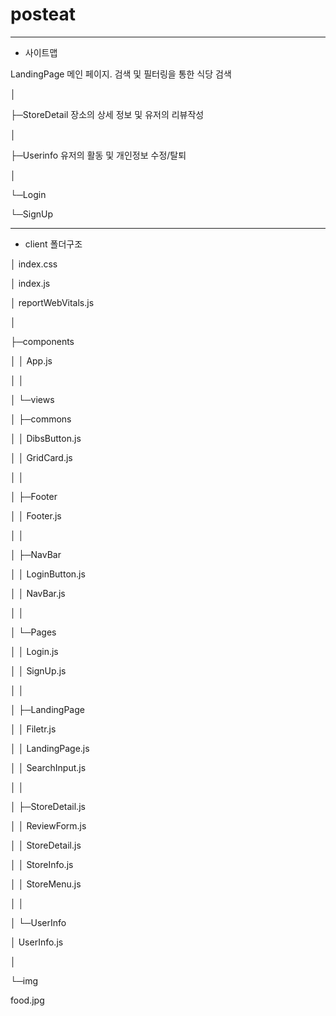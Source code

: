 # posteat

---

- 사이트맵


LandingPage 메인 페이지. 검색 및 필터링을 통한 식당 검색

│

├─StoreDetail 장소의 상세 정보 및 유저의 리뷰작성

│  


├─Userinfo 유저의 활동 및 개인정보 수정/탈퇴



│



└─Login



└─SignUp



---



- client 폴더구조



│ index.css

│ index.js

│ reportWebVitals.js

│  

├─components

│ │ App.js

│ │  

│ └─views

│ ├─commons

│ │ DibsButton.js

│ │ GridCard.js

│ │  

│ ├─Footer

│ │ Footer.js

│ │  

│ ├─NavBar

│ │ LoginButton.js

│ │ NavBar.js

│ │  

│ └─Pages

│ │ Login.js

│ │ SignUp.js

│ │  

│ ├─LandingPage

│ │ Filetr.js

│ │ LandingPage.js

│ │ SearchInput.js

│ │  

│ ├─StoreDetail.js

│ │ ReviewForm.js

│ │ StoreDetail.js

│ │ StoreInfo.js

│ │ StoreMenu.js

│ │  

│ └─UserInfo

│ UserInfo.js

│  

└─img

food.jpg

